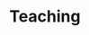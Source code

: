 ---
title: Teaching
type: landing

sections:
  - block: features
    content:
      title: Teaching
      text: I tutored undergraduates in statistics, mathematics, and physics at the County College of Morris for over two years. I also have over six years of additional experience tutoring these subjects and computer science for various age groups. Please [email me](mailto:danieltwili@gmail.com) if you're interested in tutoring!

      items:
        - name: SAT and GRE
          icon: 📝
          icon_pack: emoji
        - name: Algebra
          icon: 🔢
          icon_pack: emoji
        - name: Probability and Statistics
          icon: 🎲
          icon_pack: emoji
        - name: Geometry and Trigonometry
          icon: 📐
          icon_pack: emoji
        - name: Precalculus
          icon: 📚
          icon_pack: emoji
        - name: Calculus
          icon: 📈
          icon_pack: emoji
        - name: Linear Algebra
          icon: 🧮
          icon_pack: emoji
        - name: Programming
          icon: 🤖
          icon_pack: emoji
        - name: Introductory Physics
          icon: 🚀
          icon_pack: emoji
---